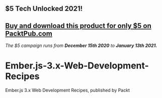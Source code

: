 ## $5 Tech Unlocked 2021!
[Buy and download this product for only $5 on PacktPub.com](https://www.packtpub.com/)
-----
*The $5 campaign         runs from __December 15th 2020__ to __January 13th 2021.__*

# Ember.js-3.x-Web-Development-Recipes
Ember.js 3.x Web Development Recipes, published by Packt
